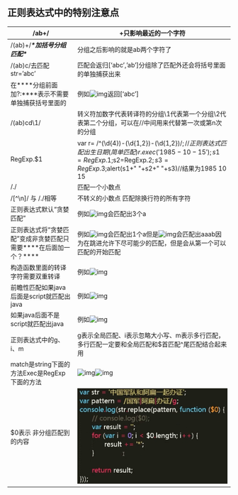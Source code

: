 ## 正则表达式中的特别注意点

| /ab+/                                                        | +只影响最近的一个字符                                        |
| ------------------------------------------------------------ | ------------------------------------------------------------ |
| /(ab)+/***\*加括号分组匹配\****                              | 分组之后影响的就是ab两个字符了                               |
| /(ab)c/去匹配str=’abc’                                       | 匹配会返归[‘abc’,’ab’]分组除了匹配外还会将括号里面的单独捕获出来 |
| 在***\*分组前面加?:\****表示不需要单独捕获括号里面的         | 例如![img](file:///C:\Users\qiwei\AppData\Local\Temp\ksohtml10204\wps21.jpg)返回[‘abc’] |
| /(ab)cd\1/                                                   | 转义符加数字代表转译符的分组\1代表第一个分组\2代表第二个分组，可以在//中间用来代替第一次或第n次的分组 |
| RegExp.$1                                                    | var r= /^(\d{4})-(\d{1,2})-(\d{1,2})$/; //正则表达式 匹配出生日期(简单匹配)   r.exec('1985-10-15');s1=RegExp.$1;s2=RegExp.$2;s3=RegExp.$3;alert(s1+" "+s2+" "+s3)//结果为1985 10 15 |
| /\./                                                         | 匹配一个小数点                                               |
| /[^\n]/ 与 /./相等                                           | 不转义的小数点 匹配除换行符的所有字符                        |
| 正则表达式默认“贪婪匹配”                                     | 例如![img](file:///C:\Users\qiwei\AppData\Local\Temp\ksohtml10204\wps22.jpg)会匹配出3个a |
| 正则表达式将“贪婪匹配”变成非贪婪匹配只需要***\*在后面加一个？\**** | 例如![img](file:///C:\Users\qiwei\AppData\Local\Temp\ksohtml10204\wps23.jpg)会匹配出1个a但是![img](file:///C:\Users\qiwei\AppData\Local\Temp\ksohtml10204\wps24.jpg)会匹配出aaab因为在跳进允许下尽可能少的匹配，但是会从第一个可以匹配的开始匹配 |
| 构造函数里面的转译字符需要双重转译                           | 例如![img](file:///C:\Users\qiwei\AppData\Local\Temp\ksohtml10204\wps25.jpg) |
| 前瞻性匹配如果java后面是script就匹配出java                   | 例如![img](file:///C:\Users\qiwei\AppData\Local\Temp\ksohtml10204\wps26.jpg) |
| 如果java后面不是script就匹配出java                           | 例如![img](file:///C:\Users\qiwei\AppData\Local\Temp\ksohtml10204\wps27.jpg) |
| 正则表达式中的g、i、m                                        | g表示全局匹配、i表示忽略大小写、m表示多行匹配，多行匹配一定要和全局匹配和$首匹配^尾匹配结合起来用 |
| match是string下面的方法Exec是RegExp下面的方法                | ![img](file:///C:\Users\qiwei\AppData\Local\Temp\ksohtml10204\wps28.jpg)![img](file:///C:\Users\qiwei\AppData\Local\Temp\ksohtml10204\wps29.jpg) |
| $0表示 非分组匹配到的内容                                    | ![img](%E6%AD%A3%E5%88%99%E8%A1%A8%E8%BE%BE%E5%BC%8F%E4%B8%AD%E7%9A%84%E7%89%B9%E5%88%AB%E6%B3%A8%E6%84%8F%E7%82%B9.assets/wps30.jpg) |